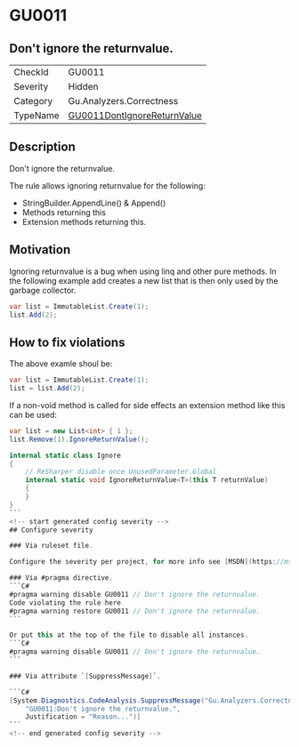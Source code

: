 # GU0011
## Don't ignore the returnvalue.

<!-- start generated table -->
<table>
<tr>
  <td>CheckId</td>
  <td>GU0011</td>
</tr>
<tr>
  <td>Severity</td>
  <td>Hidden</td>
</tr>
<tr>
  <td>Category</td>
  <td>Gu.Analyzers.Correctness</td>
</tr>
<tr>
  <td>TypeName</td>
  <td><a href="https://github.com/JohanLarsson/Gu.Analyzers/blob/master/Gu.Analyzers.Analyzers/GU0011DontIgnoreReturnValue.cs">GU0011DontIgnoreReturnValue</a></td>
</tr>
</table>
<!-- end generated table -->

## Description

Don't ignore the returnvalue.

The rule allows ignoring returnvalue for the following:
- StringBuilder.AppendLine() & Append()
- Methods returning this
- Extension methods returning this.

## Motivation

Ignoring returnvalue is a bug when using linq and other pure methods.
In the following example add creates a new list that is then only used by the garbage collector.

```c#
var list = ImmutableList.Create(1);
list.Add(2);
```

## How to fix violations

The above examle shoul be:

```c#
var list = ImmutableList.Create(1);
list = list.Add(2);
```

If a non-void method is called for side effects an extension method like this can be used:

```c#
var list = new List<int> { 1 };
list.Remove(1).IgnoreReturnValue();
```

````c#
internal static class Ignore
{
    // ReSharper disable once UnusedParameter.Global
    internal static void IgnoreReturnValue<T>(this T returnValue)
    {
    }
}
```
<!-- start generated config severity -->
## Configure severity

### Via ruleset file.

Configure the severity per project, for more info see [MSDN](https://msdn.microsoft.com/en-us/library/dd264949.aspx).

### Via #pragma directive.
```C#
#pragma warning disable GU0011 // Don't ignore the returnvalue.
Code violating the rule here
#pragma warning restore GU0011 // Don't ignore the returnvalue.
```

Or put this at the top of the file to disable all instances.
```C#
#pragma warning disable GU0011 // Don't ignore the returnvalue.
```

### Via attribute `[SuppressMessage]`.

```C#
[System.Diagnostics.CodeAnalysis.SuppressMessage("Gu.Analyzers.Correctness", 
    "GU0011:Don't ignore the returnvalue.", 
    Justification = "Reason...")]
```
<!-- end generated config severity -->